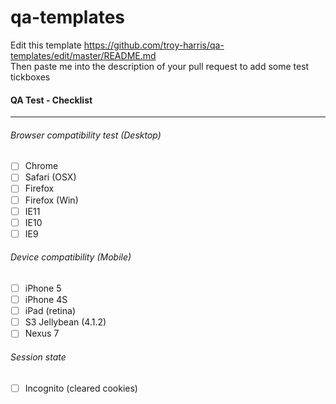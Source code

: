 qa-templates
============
Edit  this template https://github.com/troy-harris/qa-templates/edit/master/README.md  
Then paste me into the description of your pull request to add some test tickboxes

#### QA Test - Checklist
---
###### Browser compatibility test (Desktop)
- [ ] Chrome
- [ ] Safari (OSX)
- [ ] Firefox
- [ ] Firefox (Win)
- [ ] IE11
- [ ] IE10 
- [ ] IE9

###### Device compatibility (Mobile)
- [ ] iPhone 5
- [ ] iPhone 4S
- [ ] iPad (retina)
- [ ] S3 Jellybean (4.1.2)
- [ ] Nexus 7

###### Session state
- [ ] Incognito (cleared cookies)


